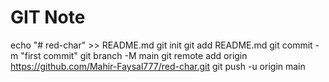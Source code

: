# GIT Note

echo "# red-char" >> README.md
git init
git add README.md
git commit -m "first commit"
git branch -M main
git remote add origin https://github.com/Mahir-Faysal777/red-char.git
git push -u origin main
